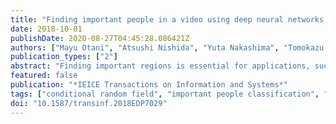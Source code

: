 ```yaml
---
title: "Finding important people in a video using deep neural networks with conditional random fields"
date: 2018-10-01
publishDate: 2020-08-27T04:45:28.086421Z
authors: ["Mayu Otani", "Atsushi Nishida", "Yuta Nakashima", "Tomokazu Sato", "Naokazu Yokoya"]
publication_types: ["2"]
abstract: "Finding important regions is essential for applications, such as content-aware video compression and video retargeting to automatically crop a region in a video for small screens. Since people are one of main subjects when taking a video, some methods for finding important regions use a visual attention model based on face/pedestrian detection to incorporate the knowledge that people are important. However, such methods usually do not distinguish important people from passers-by and bystanders, which results in false positives. In this paper, we propose a deep neural network (DNN)-based method, which classifies a person into important or unimportant, given a video containing multiple people in a single frame and captured with a hand-held camera. Intuitively, important/ unimportant labels are highly correlated given that corresponding people's spatial motions are similar. Based on this assumption, we propose to boost the performance of our important/unimportant classification by using conditional random fields (CRFs) built upon the DNN, which can be trained in an end-to-end manner. Our experimental results show that our method successfully classifies important people and the use of a DNN with CRFs improves the accuracy."
featured: false
publication: "*IEICE Transactions on Information and Systems*"
tags: ["conditional random field", "important people classification", "neural network"]
doi: "10.1587/transinf.2018EDP7029"
---
```


